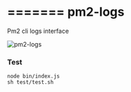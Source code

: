 =======
pm2-logs
========

Pm2 cli logs interface

![pm2-logs]()

### Test

```shell
node bin/index.js
sh test/test.sh
```
